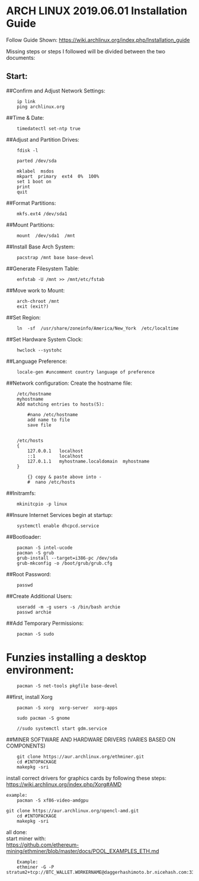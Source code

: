 ARCH LINUX 2019.06.01 Installation Guide
========================================

Follow Guide Shown:
https://wiki.archlinux.org/index.php/Installation_guide

Missing steps or steps I followed will be divided between the two documents:

Start:
---------------------

##Confirm and Adjust Network Settings:  
```
	ip link  
	ping archlinux.org  
```
##Time & Date:
```
	timedatectl set-ntp true  
```
##Adjust and Partition Drives:  
```
	fdisk -l  

	parted /dev/sda  

	mklabel  msdos  
	mkpart  primary  ext4  0%  100%  
	set 1 boot on  
	print  
	quit  
```

##Format Partitions:  
```
	mkfs.ext4 /dev/sda1  
```
##Mount Partitions:  
```
	mount  /dev/sda1  /mnt  
```

##Install Base Arch System:  
```
	pacstrap /mnt base base-devel  
```
##Generate Filesystem Table:  
```
	enfstab -U /mnt >> /mnt/etc/fstab  
```
##Move work to Mount:  
```
	arch-chroot /mnt  
	exit (exit?)  
```

##Set Region:  
```
	ln  -sf  /usr/share/zoneinfo/America/New_York  /etc/localtime  
```
##Set Hardware System Clock:  
```
	hwclock --systohc  
```
##Language Preference:
```
	locale-gen #uncomment country language of preference  
```
##Network configuration:
	Create the hostname file:  
```
	/etc/hostname  
	myhostname  
	Add matching entries to hosts(5):  

		#nano /etc/hostname  
		add name to file  
		save file  


	/etc/hosts  
	{  
		127.0.0.1	localhost  
		::1			localhost  
		127.0.1.1	myhostname.localdomain	myhostname  
	}  

		{} copy & paste above into -   
		#  nano /etc/hosts  
```

##Initramfs:  
```
	mkinitcpio -p linux  
```
##Insure Internet Services begin at startup:  
```
	systemctl enable dhcpcd.service  
```

##Bootloader:  
```
	pacman -S intel-ucode  
	pacman -S grub  
	grub-install --target=i386-pc /dev/sda  
	grub-mkconfig -o /boot/grub/grub.cfg      
```
##Root Password:  
```
	passwd  
```

##Create Additional Users:  
```
	useradd -m -g users -s /bin/bash archie  
	passwd archie  
```

##Add Temporary Permissions:  
```
	pacman -S sudo  
```


# Funzies installing a desktop environment:  
```
	pacman -S net-tools pkgfile base-devel  
```

##first, install Xorg
```
	pacman -S xorg  xorg-server  xorg-apps  

	sudo pacman -S gnome  

	//sudo systemctl start gdm.service  

```
##MINER SOFTWARE AND HARDWARE DRIVERS (VARIES BASED ON COMPONENTS)  
```
	git clone https://aur.archlinux.org/ethminer.git  
	cd #INTOPACKAGE  
	makepkg -sri  
```

install correct drivers for graphics cards by following these steps:  
https://wiki.archlinux.org/index.php/Xorg#AMD  

```
example:   
	pacman -S xf86-video-amdgpu  

git clone https://aur.archlinux.org/opencl-amd.git  
	cd #INTOPACKAGE  
	makepkg -sri  
```

all done:  
	start miner with:  
	https://github.com/ethereum-mining/ethminer/blob/master/docs/POOL_EXAMPLES_ETH.md  
```
	Example:  
	ethminer -G -P stratum2+tcp://BTC_WALLET.WORKERNAME@daggerhashimoto.br.nicehash.com:3353  
```
